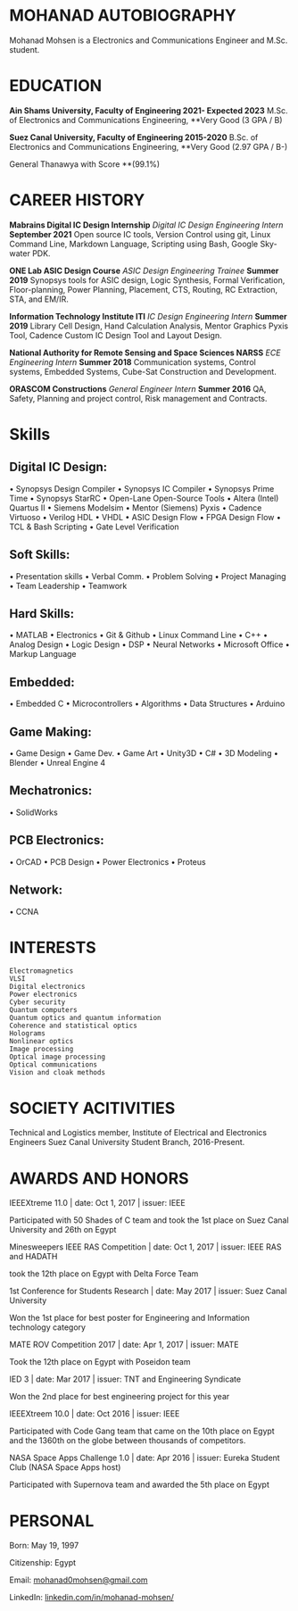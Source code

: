 # MOHANAD AUTOBIOGRAPHY

Mohanad Mohsen is a Electronics and Communications Engineer and M.Sc. student.

# EDUCATION

**Ain Shams University, Faculty of Engineering		    2021- Expected 2023**
M.Sc. of Electronics and Communications Engineering, **Very Good (3 GPA / B) 	

**Suez Canal University, Faculty of Engineering				2015-2020**
B.Sc. of Electronics and Communications Engineering, **Very Good (2.97 GPA / B-)

General Thanawya  with Score **(99.1%) 

# CAREER HISTORY

**Mabrains Digital IC Design Internship**
*Digital IC Design Engineering Intern*				        **September 2021**
Open source IC tools, Version Control using git, Linux Command Line, Markdown Language, Scripting using Bash, Google Sky-water PDK.

**ONE Lab ASIC Design Course**
*ASIC Design Engineering Trainee*						**Summer 2019**
Synopsys tools for ASIC design, Logic Synthesis, Formal Verification, Floor-planning, Power Planning, Placement, CTS, Routing, RC Extraction, STA, and EM/IR.

**Information Technology Institute ITI**
*IC Design Engineering Intern*						**Summer 2019**
Library Cell Design, Hand Calculation Analysis, Mentor Graphics Pyxis Tool, 
Cadence Custom IC Design Tool and Layout Design.

**National Authority for Remote Sensing and Space Sciences NARSS**
*ECE Engineering Intern* 							**Summer 2018**
Communication systems, Control systems, Embedded Systems, Cube-Sat Construction and Development.

**ORASCOM Constructions**
*General Engineer Intern*							**Summer 2016**
QA, Safety, Planning and project control, Risk management and Contracts.

# Skills

## Digital IC Design:
•	Synopsys Design Compiler
•	Synopsys IC Compiler
•	Synopsys Prime Time
•	Synopsys StarRC 
•	Open-Lane Open-Source Tools 
•	Altera (Intel) Quartus II
•	Siemens Modelsim
•	Mentor (Siemens) Pyxis
•	Cadence Virtuoso
•	Verilog HDL
•	VHDL
•	ASIC Design Flow
•	FPGA Design Flow
•	TCL & Bash Scripting
•	Gate Level Verification
## Soft Skills:
•	Presentation skills
•	Verbal Comm.
•	Problem Solving
•	Project Managing
•	Team Leadership
•	Teamwork
## Hard Skills:
•	MATLAB
•	Electronics
•	Git & Github
•	Linux Command Line 
•	C++
•	Analog Design
•	Logic Design
•	DSP
•	Neural Networks
•	Microsoft Office 
•	Markup Language
## Embedded:
•	Embedded C
•	Microcontrollers
•	Algorithms
•	Data Structures
•	Arduino
## Game Making:
•	Game Design
•	Game Dev.
•	Game Art
•	Unity3D
•	C#
•	3D Modeling
•	Blender
•	Unreal Engine 4
## Mechatronics:
•	SolidWorks
## PCB Electronics:
•	OrCAD
•	PCB Design
•	Power Electronics
•	Proteus
## Network:
•	CCNA


# INTERESTS

    Electromagnetics
    VLSI
    Digital electronics
    Power electronics
    Cyber security
    Quantum computers
    Quantum optics and quantum information 
    Coherence and statistical optics
    Holograms
    Nonlinear optics 
    Image processing 
    Optical image processing
    Optical communications
    Vision and cloak methods

# SOCIETY ACITIVITIES

Technical and Logistics member, Institute of Electrical and Electronics Engineers Suez Canal University Student Branch, 2016-Present. 

# AWARDS AND HONORS

IEEEXtreme 11.0 | date: Oct 1, 2017 | issuer: IEEE

Participated with 50 Shades of C team and took the 1st place on Suez Canal University and 26th on Egypt
    
    
Minesweepers IEEE RAS Competition | date: Oct 1, 2017 | issuer: IEEE RAS and HADATH

took the 12th place on Egypt with Delta Force Team


1st Conference for Students Research | date: May 2017 | issuer: Suez Canal University

Won the 1st place for best poster for Engineering and Information technology category


MATE ROV Competition 2017 | date: Apr 1, 2017 | issuer: MATE

Took the 12th place on Egypt with Poseidon team


IED 3 | date: Mar 2017 | issuer: TNT and Engineering Syndicate

Won the 2nd place for best engineering project for this year


IEEEXtreem 10.0 | date: Oct 2016 | issuer: IEEE

Participated with Code Gang team that came on the 10th place on Egypt and the 1360th on the globe between thousands of competitors.


NASA Space Apps Challenge 1.0 | date: Apr 2016 | issuer: Eureka Student Club (NASA Space Apps host)

Participated with Supernova team and awarded the 5th place on Egypt


# PERSONAL
Born: May 19, 1997

Citizenship: Egypt

Email: [mohanad0mohsen@gmail.com](mohanad0mohsen@gmail.com)

LinkedIn: [linkedin.com/in/mohanad-mohsen/](https://www.linkedin.com/in/mohanad-mohsen/)
